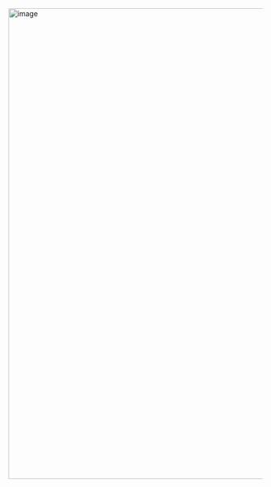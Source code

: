<img width="1857" height="934" alt="image" src="https://github.com/user-attachments/assets/d2f18e5a-4288-4b9b-b528-cf7fe9fd3be1" />
